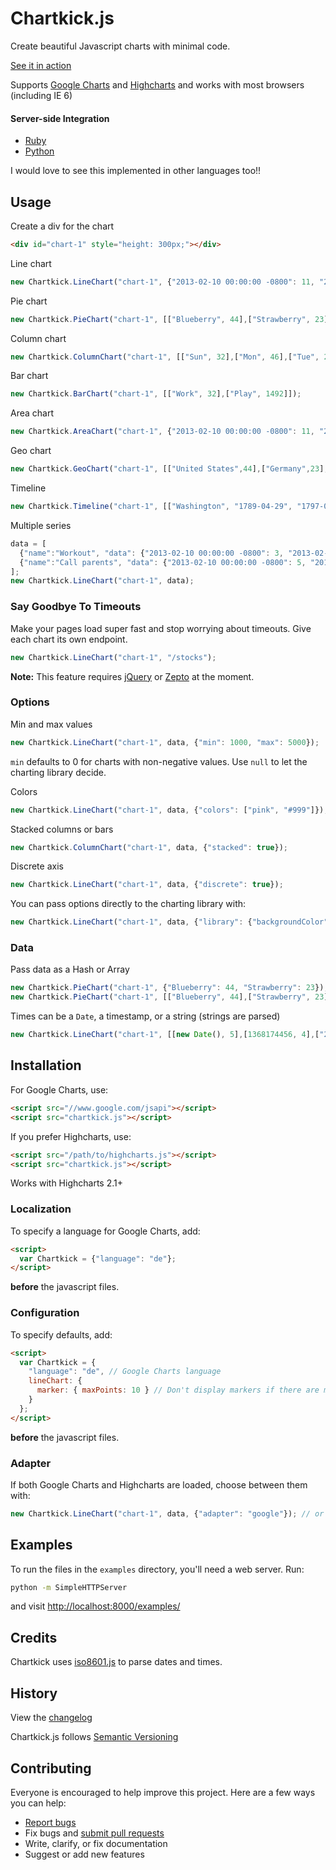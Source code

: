 # Chartkick.js

Create beautiful Javascript charts with minimal code.

[See it in action](http://ankane.github.io/chartkick.js/examples/)

Supports [Google Charts](https://developers.google.com/chart/) and [Highcharts](http://www.highcharts.com/) and works with most browsers (including IE 6)

#### Server-side Integration

- [Ruby](https://github.com/ankane/chartkick)
- [Python](https://github.com/mher/chartkick.py)

I would love to see this implemented in other languages too!!

## Usage

Create a div for the chart

```html
<div id="chart-1" style="height: 300px;"></div>
```

Line chart

```javascript
new Chartkick.LineChart("chart-1", {"2013-02-10 00:00:00 -0800": 11, "2013-02-11 00:00:00 -0800": 6});
```

Pie chart

```javascript
new Chartkick.PieChart("chart-1", [["Blueberry", 44],["Strawberry", 23]]);
```

Column chart

```javascript
new Chartkick.ColumnChart("chart-1", [["Sun", 32],["Mon", 46],["Tue", 28]]);
```

Bar chart

```javascript
new Chartkick.BarChart("chart-1", [["Work", 32],["Play", 1492]]);
```

Area chart

```javascript
new Chartkick.AreaChart("chart-1", {"2013-02-10 00:00:00 -0800": 11, "2013-02-11 00:00:00 -0800": 6});
```

Geo chart

```javascript
new Chartkick.GeoChart("chart-1", [["United States",44],["Germany",23],["Brazil",22]]);
```

Timeline

```javascript
new Chartkick.Timeline("chart-1", [["Washington", "1789-04-29", "1797-03-03"],["Adams", "1797-03-03", "1801-03-03"]]);
```

Multiple series

```javascript
data = [
  {"name":"Workout", "data": {"2013-02-10 00:00:00 -0800": 3, "2013-02-17 00:00:00 -0800": 4}},
  {"name":"Call parents", "data": {"2013-02-10 00:00:00 -0800": 5, "2013-02-17 00:00:00 -0800": 3}}
];
new Chartkick.LineChart("chart-1", data);
```

### Say Goodbye To Timeouts

Make your pages load super fast and stop worrying about timeouts.  Give each chart its own endpoint.

```javascript
new Chartkick.LineChart("chart-1", "/stocks");
```

**Note:** This feature requires [jQuery](http://jquery.com/) or [Zepto](http://zeptojs.com/) at the moment.

### Options

Min and max values

```javascript
new Chartkick.LineChart("chart-1", data, {"min": 1000, "max": 5000});
```

`min` defaults to 0 for charts with non-negative values. Use `null` to let the charting library decide.

Colors

```javascript
new Chartkick.LineChart("chart-1", data, {"colors": ["pink", "#999"]});
```

Stacked columns or bars

```javascript
new Chartkick.ColumnChart("chart-1", data, {"stacked": true});
```

Discrete axis

```javascript
new Chartkick.LineChart("chart-1", data, {"discrete": true});
```

You can pass options directly to the charting library with:

```javascript
new Chartkick.LineChart("chart-1", data, {"library": {"backgroundColor": "pink"}});
```

### Data

Pass data as a Hash or Array

```javascript
new Chartkick.PieChart("chart-1", {"Blueberry": 44, "Strawberry": 23});
new Chartkick.PieChart("chart-1", [["Blueberry", 44],["Strawberry", 23]]);
```

Times can be a `Date`, a timestamp, or a string (strings are parsed)

```javascript
new Chartkick.LineChart("chart-1", [[new Date(), 5],[1368174456, 4],["2013-05-07 00:00:00 UTC", 7]]);
```

## Installation

For Google Charts, use:

```html
<script src="//www.google.com/jsapi"></script>
<script src="chartkick.js"></script>
```

If you prefer Highcharts, use:

```html
<script src="/path/to/highcharts.js"></script>
<script src="chartkick.js"></script>
```

Works with Highcharts 2.1+

### Localization

To specify a language for Google Charts, add:

```html
<script>
  var Chartkick = {"language": "de"};
</script>
```

**before** the javascript files.

### Configuration

To specify defaults, add:

```html
<script>
  var Chartkick = {
    "language": "de", // Google Charts language
    lineChart: {
      marker: { maxPoints: 10 } // Don't display markers if there are more than 10 data points
    }
  };
</script>
```

**before** the javascript files.

### Adapter

If both Google Charts and Highcharts are loaded, choose between them with:

```javascript
new Chartkick.LineChart("chart-1", data, {"adapter": "google"}); // or highcharts
```

## Examples

To run the files in the `examples` directory, you'll need a web server.  Run:

```sh
python -m SimpleHTTPServer
```

and visit [http://localhost:8000/examples/](http://localhost:8000/examples/)

## Credits

Chartkick uses [iso8601.js](https://github.com/Do/iso8601.js) to parse dates and times.

## History

View the [changelog](https://github.com/ankane/chartkick.js/blob/master/CHANGELOG.md)

Chartkick.js follows [Semantic Versioning](http://semver.org/)

## Contributing

Everyone is encouraged to help improve this project. Here are a few ways you can help:

- [Report bugs](https://github.com/ankane/chartkick.js/issues)
- Fix bugs and [submit pull requests](https://github.com/ankane/chartkick.js/pulls)
- Write, clarify, or fix documentation
- Suggest or add new features

